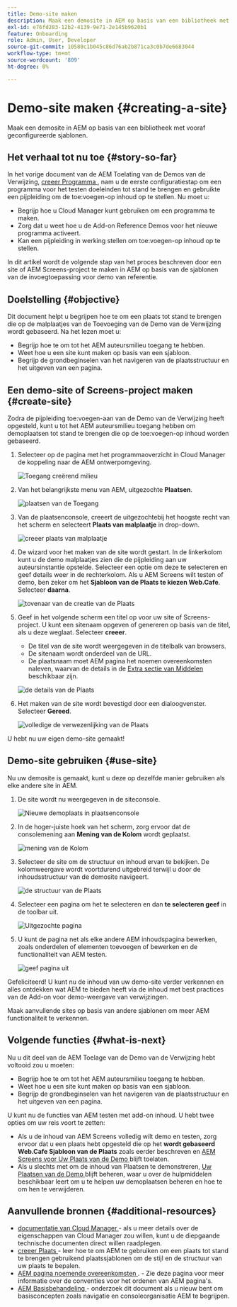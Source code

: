 ```yaml
---
title: Demo-site maken
description: Maak een demosite in AEM op basis van een bibliotheek met vooraf geconfigureerde sjablonen.
exl-id: e76fd283-12b2-4139-9e71-2e145b9620b1
feature: Onboarding
role: Admin, User, Developer
source-git-commit: 10580c1b045c86d76ab2b871ca3c0b7de6683044
workflow-type: tm+mt
source-wordcount: '809'
ht-degree: 0%

---
```


# Demo-site maken {#creating-a-site}

Maak een demosite in AEM op basis van een bibliotheek met vooraf geconfigureerde sjablonen.

## Het verhaal tot nu toe {#story-so-far}

In het vorige document van de AEM Toelating van de Demos van de Verwijzing, [ creeer Programma ](create-program.md), nam u de eerste configuratiestap om een programma voor het testen doeleinden tot stand te brengen en gebruikte een pijpleiding om de toe:voegen-op inhoud op te stellen. Nu moet u:

* Begrijp hoe u Cloud Manager kunt gebruiken om een programma te maken.
* Zorg dat u weet hoe u de Add-on Reference Demos voor het nieuwe programma activeert.
* Kan een pijpleiding in werking stellen om toe:voegen-op inhoud op te stellen.

In dit artikel wordt de volgende stap van het proces beschreven door een site of AEM Screens-project te maken in AEM op basis van de sjablonen van de invoegtoepassing voor demo van referentie.

## Doelstelling {#objective}

Dit document helpt u begrijpen hoe te om een plaats tot stand te brengen die op de malplaatjes van de Toevoeging van de Demo van de Verwijzing wordt gebaseerd. Na het lezen moet u:

* Begrijp hoe te om tot het AEM auteursmilieu toegang te hebben.
* Weet hoe u een site kunt maken op basis van een sjabloon.
* Begrijp de grondbeginselen van het navigeren van de plaatsstructuur en het uitgeven van een pagina.

## Een demo-site of Screens-project maken {#create-site}

Zodra de pijpleiding toe:voegen-aan van de Demo van de Verwijzing heeft opgesteld, kunt u tot het AEM auteursmilieu toegang hebben om demoplaatsen tot stand te brengen die op de toe:voegen-op inhoud worden gebaseerd.

1. Selecteer op de pagina met het programmaoverzicht in Cloud Manager de koppeling naar de AEM ontwerpomgeving.

   ![ Toegang creërend milieu ](assets/access-author.png)

1. Van het belangrijkste menu van AEM, uitgezochte **Plaatsen**.

   ![ plaatsen van de Toegang ](assets/access-sites.png)

1. Van de plaatsenconsole, creeert de uitgezochte **&#x200B;**&#x200B;bij het hoogste recht van het scherm en selecteert **Plaats van malplaatje** in drop-down.

   ![ creeer plaats van malplaatje ](assets/create-site-from-template.png)

1. De wizard voor het maken van de site wordt gestart. In de linkerkolom kunt u de demo malplaatjes zien die de pijpleiding aan uw auteursinstantie opstelde. Selecteer een optie om deze te selecteren en geef details weer in de rechterkolom. Als u AEM Screens wilt testen of demo, ben zeker om het **Sjabloon van de Plaats te kiezen Web.Cafe**. Selecteer **daarna**.

   ![ tovenaar van de creatie van de Plaats ](assets/site-creation-wizard.png)

1. Geef in het volgende scherm een titel op voor uw site of Screens-project. U kunt een sitenaam opgeven of genereren op basis van de titel, als u deze weglaat. Selecteer **creeer**.

   * De titel van de site wordt weergegeven in de titelbalk van browsers.
   * De sitenaam wordt onderdeel van de URL.
   * De plaatsnaam moet AEM pagina het noemen overeenkomsten naleven, waarvan de details in de [ Extra sectie van Middelen ](#additional-resources) beschikbaar zijn.

   ![ de details van de Plaats ](assets/site-details.png)

1. Het maken van de site wordt bevestigd door een dialoogvenster. Selecteer **Gereed**.

   ![ volledige de verwezenlijking van de Plaats ](assets/site-creation-complete.png)

U hebt nu uw eigen demo-site gemaakt!

## Demo-site gebruiken {#use-site}

Nu uw demosite is gemaakt, kunt u deze op dezelfde manier gebruiken als elke andere site in AEM.

1. De site wordt nu weergegeven in de siteconsole.

   ![ Nieuwe demoplaats in plaatsenconsole ](assets/new-demo-site.png)

1. In de hoger-juiste hoek van het scherm, zorg ervoor dat de consolemening aan **Mening van de Kolom** wordt geplaatst.

   ![ mening van de Kolom ](assets/column-view.png)

1. Selecteer de site om de structuur en inhoud ervan te bekijken. De kolomweergave wordt voortdurend uitgebreid terwijl u door de inhoudsstructuur van de demosite navigeert.

   ![ de structuur van de Plaats ](assets/site-structure.png)

1. Selecteer een pagina om het te selecteren en dan **te selecteren geef** in de toolbar uit.

   ![ Uitgezochte pagina ](assets/select-page.png)

1. U kunt de pagina net als elke andere AEM inhoudspagina bewerken, zoals onderdelen of elementen toevoegen of bewerken en de functionaliteit van AEM testen.

   ![ geef pagina ](assets/edit-page.png) uit

Gefeliciteerd! U kunt nu de inhoud van uw demo-site verder verkennen en alles ontdekken wat AEM te bieden heeft via de inhoud met best practices van de Add-on voor demo-weergave van verwijzingen.

Maak aanvullende sites op basis van andere sjablonen om meer AEM functionaliteit te verkennen.

## Volgende functies {#what-is-next}

Nu u dit deel van de AEM Toelage van de Demo van de Verwijzing hebt voltooid zou u moeten:

* Begrijp hoe te om tot het AEM auteursmilieu toegang te hebben.
* Weet hoe u een site kunt maken op basis van een sjabloon.
* Begrijp de grondbeginselen van het navigeren van de plaatsstructuur en het uitgeven van een pagina.

U kunt nu de functies van AEM testen met add-on inhoud. U hebt twee opties om uw reis voort te zetten:

* Als u de inhoud van AEM Screens volledig wilt demo en testen, zorg ervoor dat u een plaats hebt opgesteld die op het **wordt gebaseerd Web.Cafe Sjabloon van de Plaats** zoals eerder beschreven en [ AEM Screens voor Uw Plaats van de Demo ](screens.md) blijft toelaten.
* Als u slechts met om de inhoud van Plaatsen te demonstreren, [ Uw Plaatsen van de Demo ](manage.md) blijft beheren, waar u over de hulpmiddelen beschikbaar leert om u te helpen uw demoplaatsen beheren en hoe te om hen te verwijderen.

## Aanvullende bronnen {#additional-resources}

* [ documentatie van Cloud Manager ](https://experienceleague.adobe.com/docs/experience-manager-cloud-service/onboarding/onboarding-concepts/cloud-manager-introduction.html) - als u meer details over de eigenschappen van Cloud Manager zou willen, kunt u de diepgaande technische documenten direct willen raadplegen.
* [ creeer Plaats ](/help/sites-cloud/administering/site-creation/create-site.md) - leer hoe te om AEM te gebruiken om een plaats tot stand te brengen gebruikend plaatssjablonen om de stijl en de structuur van uw plaats te bepalen.
* [ AEM pagina noemende overeenkomsten ](/help/sites-cloud/authoring/sites-console/organizing-pages.md#page-name-restrictions-and-best-practices). - Zie deze pagina voor meer informatie over de conventies voor het ordenen van AEM pagina&#39;s.
* [ AEM Basisbehandeling ](/help/sites-cloud/authoring/basic-handling.md) - onderzoek dit document als u nieuw bent om basisconcepten zoals navigatie en consoleorganisatie AEM te begrijpen.
